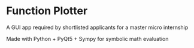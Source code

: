 # Function Plotter

A GUI app required by shortlisted applicants for a master micro internship

Made with Python + PyQt5 + Sympy for symbolic math evaluation